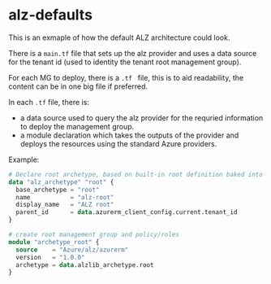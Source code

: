 # alz-defaults

This is an exmaple of how the default ALZ architecture could look.

There is a `main.tf` file that sets up the alz provider and uses a data source for the tenant id (used to identity the tenant root management group).

For each MG to deploy, there is a `.tf ` file, this is to aid readability, the content can be in one big file if preferred.

In each `.tf` file, there is:

- a data source used to query the alz provider for the requried information to deploy the management group.
- a module declaration which takes the outputs of the provider and deploys the resources using the standard Azure providers.

Example:

```terraform
# Declare root archetype, based on built-in root definition baked into provider
data "alz_archetype" "root" {
  base_archetype = "root"
  name           = "alz-root"
  display_name   = "ALZ root"
  parent_id      = data.azurerm_client_config.current.tenant_id
}

# create root management group and policy/roles
module "archetype_root" {
  source    = "Azure/alz/azurerm"
  version   = "1.0.0"
  archetype = data.alzlib_archetype.root
}
```
